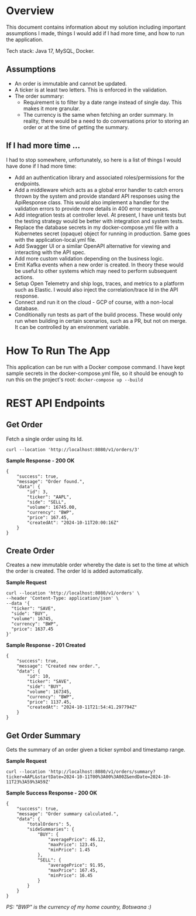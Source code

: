 # Overview
This document contains information about my solution including important assumptions I made, things I would add if I had more time, and how to run the application. 

Tech stack: Java 17, MySQL, Docker.

## Assumptions
* An order is immutable and cannot be updated.
* A ticker is at least two letters. This is enforced in the validation.
* The order summary:
  * Requirement is to filter by a date range instead of single day. This makes it more granular.
  * The currency is the same when fetching an order summary. In reality, there would be a need to do conversations prior to storing an order or at the time of getting the summary.

## If I had more time ... 
I had to stop somewhere, unfortunately, so here is a list of things I would have done if I had more time:
* Add an authentication library and associated roles/permissions for the endpoints.
* Add a middleware which acts as a global error handler to catch errors thrown by the system and provide standard API responses using the ApiResponse class. This would also implement a handler for the validation errors to provide more details in 400 error responses.
* Add integration tests at controller level. At present, I have unit tests but the testing strategy would be better with integration and system tests.
* Replace the database secrets in my docker-compose.yml file with a Kubernetes secret (opaque) object for running in production. Same goes with the application-local.yml file.
* Add Swagger UI or a similar OpenAPI alternative for viewing and interacting with the API spec.
* Add more custom validation depending on the business logic. 
* Emit Kafka events when a new order is created. In theory these would be useful to other systems which may need to perform subsequent actions.
* Setup Open Telemetry and ship logs, traces, and metrics to a platform such as Elastic. I would also inject the correlation/trace Id in the API response.
* Connect and run it on the cloud - GCP of course, with a non-local database.
* Conditionally run tests as part of the build process. These would only run when building in certain scenarios, such as a PR, but not on merge. It can be controlled by an environment variable. 

# How To Run The App
This application can be run with a Docker compose command. I have kept sample secrets in the docker-compose.yml file, so it should be enough to run this on the project's root: 
` docker-compose up --build `

# REST API Endpoints

## Get Order
Fetch a single order using its Id.

```
curl --location 'http://localhost:8080/v1/orders/3'
```

**Sample Response - 200 OK**
```
{
    "success": true,
    "message": "Order found.",
    "data": {
        "id": 3,
        "ticker": "AAPL",
        "side": "SELL",
        "volume": 16745.00,
        "currency": "BWP",
        "price": 167.45,
        "createdAt": "2024-10-11T20:00:16Z"
    }
}
```

## Create Order
Creates a new immutable order whereby the date is set to the time at which the order is created. The order Id is added automatically.

**Sample Request**
```
curl --location 'http://localhost:8080/v1/orders' \
--header 'Content-Type: application/json' \
--data '{
  "ticker": "SAVE",
  "side": "BUY",
  "volume": 16745,
  "currency": "BWP",
  "price": 1637.45
}'
```

**Sample Response - 201 Created**
```
{
    "success": true,
    "message": "Created new order.",
    "data": {
        "id": 10,
        "ticker": "SAVE",
        "side": "BUY",
        "volume": 167345,
        "currency": "BWP",
        "price": 1137.45,
        "createdAt": "2024-10-11T21:54:41.297794Z"
    }
}
```

## Get Order Summary
Gets the summary of an order given a ticker symbol and timestamp range. 

**Sample Request**
```
curl --location 'http://localhost:8080/v1/orders/summary?ticker=AAPL&startDate=2024-10-11T00%3A00%3A00Z&endDate=2024-10-11T23%3A59%3A59Z'
```

**Sample Success Response - 200 OK**
```
{
    "success": true,
    "message": "Order summary calculated.",
    "data": {
        "totalOrders": 5,
        "sideSummaries": {
            "BUY": {
                "averagePrice": 46.12,
                "maxPrice": 123.45,
                "minPrice": 1.45
            },
            "SELL": {
                "averagePrice": 91.95,
                "maxPrice": 167.45,
                "minPrice": 16.45
            }
        }
    }
}
```

*PS: "BWP" is the currency of my home country, Botswana :)*